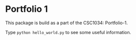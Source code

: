 Portfolio 1
===========

This package is build as a part of the CSC1034: Portfolio-1.

Type `python hello_world.py` to see some useful information.
